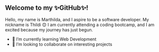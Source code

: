 ## Welcome to my ✨GitHub✨!

Hello, my name is Marthilda, and I aspire to be a software developer.
My nickname is Thildi 😊
I am currently attending a coding bootcamp, and I am excited because my journey has just begun.


- 🌱 I’m currently learning Web Development
- 👯 I’m looking to collaborate on interesting projects



<!--
**Thildi/Thildi** is a ✨ _special_ ✨ repository because its `README.md` (this file) appears on your GitHub profile.

Here are some ideas to get you started:

- 🔭 I’m currently working on ...
- 🌱 I’m currently learning ...
- 👯 I’m looking to collaborate on ...
- 🤔 I’m looking for help with ...
- 💬 Ask me about ...
- 📫 How to reach me: ...
- 😄 Pronouns: ...
- ⚡ Fun fact: ...
-->
